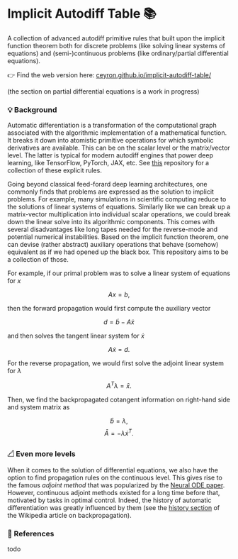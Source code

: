 # Implicit Autodiff Table 📚

A collection of advanced autodiff primitive rules that built upon the implicit
function theorem both for discrete problems (like solving linear systems of
equations) and (semi-)continuous problems (like ordinary/partial differential
equations).

👉 Find the web version here: [ceyron.github.io/implicit-autodiff-table/](https://ceyron.github.io/implicit-autodiff-table/)

(the section on partial differential equations is a work in progress)

### 💡 Background

Automatic differentiation is a transformation of the computational graph
associated with the algorithmic implementation of a mathematical function. It
breaks it down into atomistic primitive operations for which symbolic
derivatives are available. This can be on the scalar level or the matrix/vector
level. The latter is typical for modern autodiff engines that power deep
learning, like TensorFlow, PyTorch, JAX, etc. See
[this](https://github.com/Ceyron/autodiff-table) repository for a collection of
these explicit rules.

Going beyond classical feed-forard deep learning architectures, one commonly
finds that problems are expressed as the solution to implicit problems. For
example, many simulations in scientific computing reduce to the solutions of
linear systems of equations. Similarly like we can break up a matrix-vector
multiplication into individual scalar operations, we could break down the linear
solve into its algorithmic components. This comes with several disadvantages
like long tapes needed for the reverse-mode and potential numerical
instabilities. Based on the implicit function theorem, one can devise (rather
abstract) auxiliary operations that behave (somehow) equivalent as if we had
opened up the black box. This repository aims to be a collection of those.

For example, if our primal problem was to solve a linear system of equations for
$x$

$$Ax = b,$$

then the forward propagation would first compute the auxiliary vector

$$d = \dot{b} - A \dot{x}$$

and then solves the tangent linear system for $\dot{x}$

$$A \dot{x} = d.$$

For the reverse propagation, we would first solve the adjoint linear system for
$\lambda$

$$A^T \lambda = \bar{x}.$$

Then, we find the backpropagated cotangent information on right-hand side and
system matrix as

$$\bar{b} = \lambda,$$
$$\bar{A} = -\lambda \dot{x}^T.$$

### 𓊍 Even more levels

When it comes to the solution of differential equations, we also have the option
to find propagation rules on the continuous level. This gives rise to the famous
*adjoint method* that was popularized by the [Neural ODE
paper](https://arxiv.org/abs/1806.07366). However, continuous adjoint methods
existed for a long time before that, motivated by tasks in optimal control.
Indeed, the history of automatic differentiation was greatly influenced by them (see the [history section](https://en.wikipedia.org/wiki/Backpropagation#History) of the Wikipedia article on backpropagation).

### 🏦 References

todo